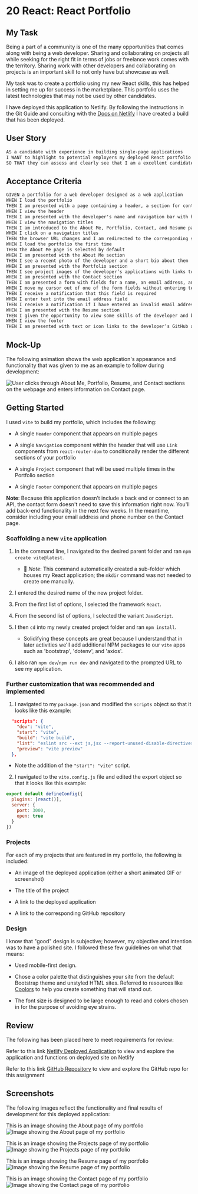 # 20 React: React Portfolio

## My Task

Being a part of a community is one of the many opportunities that comes along with being a web developer. Sharing and collaborating on projects all while seeking for the right fit in terms of jobs or freelance work comes with the territory. Sharing work with other developers and collaborating on projects is an important skill to not only have but showcase as well.

My task was to create a portfolio using my new React skills, this has helped in setting me up for success in the marketplace. This portfolio uses the latest technologies that may not be used by other candidates.

I have deployed this application to Netlify. By following the instructions in the Git Guide and consulting with the [Docs on Netlify](https://vitejs.dev/guide/static-deploy.html#netlify) I have created a build that has been deployed.

## User Story

```md
AS a candidate with experience in building single-page applications
I WANT to highlight to potential employers my deployed React portfolio of work samples
SO THAT they can assess and clearly see that I am a excellent candidate for an open position
```

## Acceptance Criteria

```md
GIVEN a portfolio for a web developer designed as a web application
WHEN I load the portfolio
THEN I am presented with a page containing a header, a section for content, and a footer
WHEN I view the header
THEN I am presented with the developer's name and navigation bar with hyperlinks to corresponding sections of the portfolio
WHEN I view the navigation titles
THEN I am introduced to the About Me, Portfolio, Contact, and Resume page options
WHEN I click on a navigation titles
THEN the browser URL changes and I am redirected to the corresponding section and that title is highlighted
WHEN I load the portfolio the first time
THEN the About Me page is selected by default
WHEN I am presented with the About Me section
THEN I see a recent photo of the developer and a short bio about them
WHEN I am presented with the Portfolio section
THEN I see project images of the developer’s applications with links to both the deployed applications and the corresponding GitHub repositories
WHEN I am presented with the Contact section
THEN I am presented a form with fields for a name, an email address, and a message
WHEN I move my cursor out of one of the form fields without entering text
THEN I receive a notification that this field is required
WHEN I enter text into the email address field
THEN I receive a notification if I have entered an invalid email address
WHEN I am presented with the Resume section
THEN I given the opportunity to view some skills of the developer and be redirected to the downloaded resume of the developer by clicking a link
WHEN I view the footer
THEN I am presented with text or icon links to the developer’s GitHub and LinkedIn profiles)
```

## Mock-Up

The following animation shows the web application's appearance and functionality that was given to me as an example to follow during development:

![User clicks through About Me, Portfolio, Resume, and Contact sections on the webpage and enters information on Contact page.](./Assets/20-react-homework-demo-01.gif)

## Getting Started

I used `vite` to build my portfolio, which includes the following:

* A single `Header` component that appears on multiple pages

* A single `Navigation` component within the header that will use `Link` components from `react-router-dom` to conditionally render the different sections of your portfolio

* A single `Project` component that will be used multiple times in the Portfolio section

* A single `Footer` component that appears on multiple pages

**Note**: Because this application doesn’t include a back end or connect to an API, the contact form doesn't need to save this information right now. You'll add back-end functionality in the next few weeks. In the meantime, consider including your email address and phone number on the Contact page.

### Scaffolding a new `vite` application 

1. In the command line, I navigated to the desired parent folder and ran `npm create vite@latest`.

    * 🔑 *Note*: This command automatically created a sub-folder which houses my React application; the `mkdir` command was not needed to create one manually.

2. I entered the desired name of the new project folder.

3. From the first list of options, I selected the framework `React`.

4. From the second list of options, I selected the variant `JavaScript`.

5. I then `cd` into my newly created project folder and ran `npm install`.

    * Solidifying these concepts are great because I understand that in later activities we'll add additional NPM packages to our `vite` apps such as 'bootstrap', 'dotenv', and 'axios'.

6. I also ran `npm dev`/`npm run dev` and navigated to the prompted URL to see my application.

### Further customization that was recommended and implemented

1. I navigated to my `package.json` and modified the `scripts` object so that it looks like this example:

```json
  "scripts": {
    "dev": "vite",
    "start": "vite",
    "build": "vite build",
    "lint": "eslint src --ext js,jsx --report-unused-disable-directives --max-warnings 0",
    "preview": "vite preview"
  },
```

* Note the addition of the `"start": "vite"` script.

2. I navigated to the `vite.config.js` file and edited the export object so that it looks like this example:

```js
export default defineConfig({
  plugins: [react()],
  server: {
    port: 3000,
    open: true
  }
})
```

### Projects

For each of my projects that are featured in my portfolio, the following is included:

* An image of the deployed application (either a short animated GIF or screenshot)

* The title of the project

* A link to the deployed application

* A link to the corresponding GitHub repository

### Design

I know that "good" design is subjective; however, my objective and intention was to have a polished site. I followed these few guidelines on what that means:

* Used mobile-first design.

* Chose a color palette that distinguishes your site from the default Bootstrap theme and unstyled HTML sites. Referred to resources like [Coolors](https://coolors.co/) to help you create something that will stand out.

* The font size is designed to be large enough to read and colors chosen in for the purpose of avoiding eye strains.


## Review 

The following has been placed here to meet requirements for review:


Refer to this link [Netlify Deployed Application](https://khalidgibsonportfolio.netlify.app/) to view and explore the application and functions on deployed site on Netlify

Refer to this link [GitHub Repository](https://github.com/TheKhalidGibson/ReactPortfolio) to view and explore the GitHub repo for this assignment


## Screenshots

The following images reflect the functionality and final results of development for this deployed application:

This is an image showing the About page of my portfolio
![Image showing the About page of my portfolio](./public/assets/portfolioScreenshot1.png)

This is an image showing the Projects page of my portfolio
![Image showing the Projects page of my portfolio](./public/assets/portfolioScreenshot2.png)

This is an image showing the Resume page of my portfolio
![Image showing the Resume page of my portfolio](./public/assets/portfolioScreenshot3.png)

This is an image showing the Contact page of my portfolio
![Image showing the Contact page of my portfolio](./public/assets/portfolioScreenshot4.png)